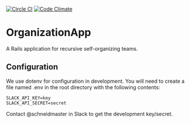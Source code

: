 [![Circle CI](https://circleci.com/gh/SandersForPresident/OrganizationApp.svg?style=svg)](https://circleci.com/gh/SandersForPresident/OrganizationApp)
[![Code Climate](https://codeclimate.com/github/SandersForPresident/OrganizationApp/badges/gpa.svg)](https://codeclimate.com/github/SandersForPresident/OrganizationApp)

# OrganizationApp

A Rails application for recursive self-organizing teams.

## Configuration

We use dotenv for configuration in development. You will need to create a file named .env in the root directory with the following contents:

```
SLACK_API_KEY=key
SLACK_API_SECRET=secret
```

Contact @schneidmaster in Slack to get the development key/secret.